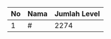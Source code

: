 | No | Nama            | Jumlah Level |
|----|-----------------|--------------|
| 1  | #    |    2274        |
